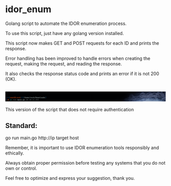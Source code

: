 # idor_enum

Golang script to automate the IDOR enumeration process.

To use this script, just have any golang version installed.

This script now makes GET and POST requests for each ID and prints the response. 

Error handling has been improved to handle errors when creating the request, making the request, and reading the response. 

It also checks the response status code and prints an error if it is not 200 (OK).

<div align="center">
  <br/>
  <img src="https://github.com/washingtonP1974/idor_enum/blob/main/1.png" alt="1">
</div>


This version of the script that does not require authentication
 
##   Standard:

go run main.go http://ip target host



Remember, it is important to use IDOR enumeration tools responsibly and ethically. 

Always obtain proper permission before testing any systems that you do not own or control.

Feel free to optimize and express your suggestion, thank you.
